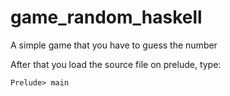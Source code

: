 # game_random_haskell
A simple game that you have to guess the number

After that you load the source file on prelude, type:

`Prelude> main`
